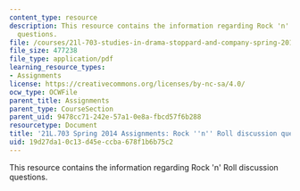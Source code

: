 ```yaml
---
content_type: resource
description: This resource contains the information regarding Rock 'n' Roll discussion
  questions.
file: /courses/21l-703-studies-in-drama-stoppard-and-company-spring-2014/19d27da10c13d45eccba678f1b6b75c2_MIT21L_703S14_Rock_n_Roll.pdf
file_size: 477238
file_type: application/pdf
learning_resource_types:
- Assignments
license: https://creativecommons.org/licenses/by-nc-sa/4.0/
ocw_type: OCWFile
parent_title: Assignments
parent_type: CourseSection
parent_uid: 9478cc71-242e-57a1-0e8a-fbcd57f6b288
resourcetype: Document
title: '21L.703 Spring 2014 Assignments: Rock ''n'' Roll discussion questions'
uid: 19d27da1-0c13-d45e-ccba-678f1b6b75c2
---
```

This resource contains the information regarding Rock 'n' Roll discussion questions.